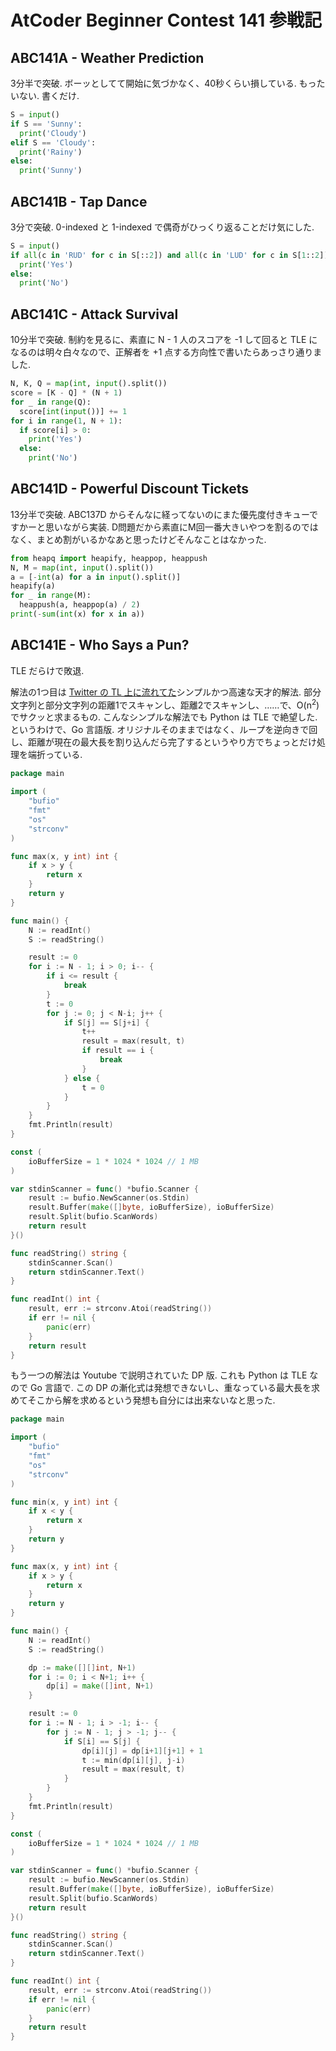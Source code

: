 # AtCoder Beginner Contest 141 参戦記

## ABC141A - Weather Prediction

3分半で突破. ボーッとしてて開始に気づかなく、40秒くらい損している. もったいない. 書くだけ.

```python
S = input()
if S == 'Sunny':
  print('Cloudy')
elif S == 'Cloudy':
  print('Rainy')
else:
  print('Sunny')
```

## ABC141B - Tap Dance

3分で突破. 0-indexed と 1-indexed で偶奇がひっくり返ることだけ気にした.

```python
S = input()
if all(c in 'RUD' for c in S[::2]) and all(c in 'LUD' for c in S[1::2]):
  print('Yes')
else:
  print('No')
```

## ABC141C - Attack Survival

10分半で突破. 制約を見るに、素直に N - 1 人のスコアを -1 して回ると TLE になるのは明々白々なので、正解者を +1 点する方向性で書いたらあっさり通りました.

```python
N, K, Q = map(int, input().split())
score = [K - Q] * (N + 1)
for _ in range(Q):
  score[int(input())] += 1
for i in range(1, N + 1):
  if score[i] > 0:
    print('Yes')
  else:
    print('No')
```

## ABC141D - Powerful Discount Tickets

13分半で突破. ABC137D からそんなに経ってないのにまた優先度付きキューですかーと思いながら実装. D問題だから素直にM回一番大きいやつを割るのではなく、まとめ割がいるかなあと思ったけどそんなことはなかった.

```python
from heapq import heapify, heappop, heappush
N, M = map(int, input().split())
a = [-int(a) for a in input().split()]
heapify(a)
for _ in range(M):
  heappush(a, heappop(a) / 2)
print(-sum(int(x) for x in a))
```

## ABC141E - Who Says a Pun?

TLE だらけで敗退.

解法の1つ目は [Twitter の TL 上に流れてた](https://twitter.com/elephantarium/status/1173240697069027330)シンプルかつ高速な天才的解法. 部分文字列と部分文字列の距離1でスキャンし、距離2でスキャンし、……で、O(n<sup>2</sup>)でサクッと求まるもの. こんなシンプルな解法でも Python は TLE で絶望した. というわけで、Go 言語版. オリジナルそのままではなく、ループを逆向きで回し、距離が現在の最大長を割り込んだら完了するというやり方でちょっとだけ処理を端折っている.

```go
package main

import (
	"bufio"
	"fmt"
	"os"
	"strconv"
)

func max(x, y int) int {
	if x > y {
		return x
	}
	return y
}

func main() {
	N := readInt()
	S := readString()

	result := 0
	for i := N - 1; i > 0; i-- {
		if i <= result {
			break
		}
		t := 0
		for j := 0; j < N-i; j++ {
			if S[j] == S[j+i] {
				t++
				result = max(result, t)
				if result == i {
					break
				}
			} else {
				t = 0
			}
		}
	}
	fmt.Println(result)
}

const (
	ioBufferSize = 1 * 1024 * 1024 // 1 MB
)

var stdinScanner = func() *bufio.Scanner {
	result := bufio.NewScanner(os.Stdin)
	result.Buffer(make([]byte, ioBufferSize), ioBufferSize)
	result.Split(bufio.ScanWords)
	return result
}()

func readString() string {
	stdinScanner.Scan()
	return stdinScanner.Text()
}

func readInt() int {
	result, err := strconv.Atoi(readString())
	if err != nil {
		panic(err)
	}
	return result
}
```

もう一つの解法は Youtube で説明されていた DP 版. これも Python は TLE なので Go 言語で. この DP の漸化式は発想できないし、重なっている最大長を求めてそこから解を求めるという発想も自分には出来ないなと思った.

```go
package main

import (
	"bufio"
	"fmt"
	"os"
	"strconv"
)

func min(x, y int) int {
	if x < y {
		return x
	}
	return y
}

func max(x, y int) int {
	if x > y {
		return x
	}
	return y
}

func main() {
	N := readInt()
	S := readString()

	dp := make([][]int, N+1)
	for i := 0; i < N+1; i++ {
		dp[i] = make([]int, N+1)
	}

	result := 0
	for i := N - 1; i > -1; i-- {
		for j := N - 1; j > -1; j-- {
			if S[i] == S[j] {
				dp[i][j] = dp[i+1][j+1] + 1
				t := min(dp[i][j], j-i)
				result = max(result, t)
			}
		}
	}
	fmt.Println(result)
}

const (
	ioBufferSize = 1 * 1024 * 1024 // 1 MB
)

var stdinScanner = func() *bufio.Scanner {
	result := bufio.NewScanner(os.Stdin)
	result.Buffer(make([]byte, ioBufferSize), ioBufferSize)
	result.Split(bufio.ScanWords)
	return result
}()

func readString() string {
	stdinScanner.Scan()
	return stdinScanner.Text()
}

func readInt() int {
	result, err := strconv.Atoi(readString())
	if err != nil {
		panic(err)
	}
	return result
}
```
